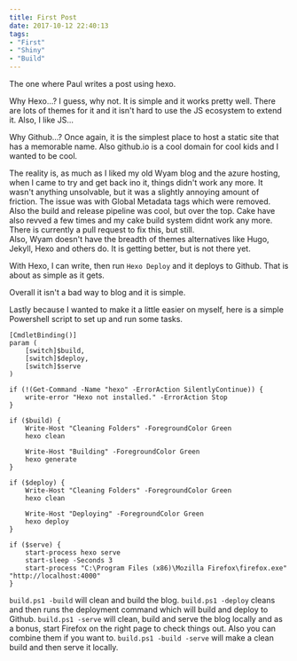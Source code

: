 ```yaml
---
title: First Post
date: 2017-10-12 22:40:13
tags: 
- "First"
- "Shiny"
- "Build"
---
```

The one where Paul writes a post using hexo.
<!-- more -->
Why Hexo...?
I guess, why not. 
It is simple and it works pretty well. There are lots of themes for it and it isn't hard to use the JS ecosystem to extend it. Also, I like JS...

Why Github...?
Once again, it is the simplest place to host a static site that has a memorable name. Also github.io is a cool domain for cool kids and I wanted to be cool. 

The reality is, as much as I liked my old Wyam blog and the azure hosting, when I came to try and get back ino it, things didn't work any more. It wasn't anything unsolvable, but it was a slightly annoying amount of friction. The issue was with Global Metadata tags which were removed. 
Also the build and release pipeline was cool, but over the top. Cake have also revved a few times and my cake build system didnt work any more. There is currently a pull request to fix this, but still.  
Also, Wyam doesn't have the breadth of themes alternatives like Hugo, Jekyll, Hexo and others do. It is getting better, but is not there yet. 

With Hexo, I can write, then run `Hexo Deploy` and it deploys to Github. That is about as simple as it gets. 

Overall it isn't a bad way to blog and it is simple.

Lastly because I wanted to make it a little easier on myself, here is a simple Powershell script to set up and run some tasks. 
```
[CmdletBinding()]
param (
    [switch]$build,
    [switch]$deploy,
    [switch]$serve
)

if (!(Get-Command -Name "hexo" -ErrorAction SilentlyContinue)) {
    write-error "Hexo not installed." -ErrorAction Stop
}

if ($build) {
    Write-Host "Cleaning Folders" -ForegroundColor Green
    hexo clean

    Write-Host "Building" -ForegroundColor Green
    hexo generate
}

if ($deploy) {
    Write-Host "Cleaning Folders" -ForegroundColor Green
    hexo clean

    Write-Host "Deploying" -ForegroundColor Green
    hexo deploy
}

if ($serve) {
    start-process hexo serve
    start-sleep -Seconds 3
    start-process "C:\Program Files (x86)\Mozilla Firefox\firefox.exe" "http://localhost:4000"
}
```
`build.ps1 -build` will clean and build the blog.
`build.ps1 -deploy` cleans and then runs the deployment command which will build and deploy to Github.
`build.ps1 -serve` will clean, build and serve the blog locally and as a bonus, start Firefox on the right page to check things out. 
Also you can combine them if you want to. `build.ps1 -build -serve` will make a clean build and then serve it locally. 